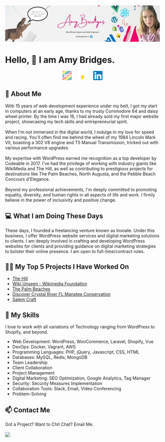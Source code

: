 [![Amy Bridges LinkedIn](assets/images/header.jpg "Amy Bridges LinkedIn")](https://linkedin.com/in/ubergeekzone/)

# Hello, &#128075; I am Amy Bridges.
<div align="center">
<a href="https://dev.to/ubergeekzone" target="_blank"><img src="assets/images/dev-rainbow.png" width="30"></a> &nbsp; &nbsp;
<a href="https://www.buymeacoffee.com/ubergeekzone" target="_blank"><img src="assets/images/buymeacoffee-wht.png" width="30"></a> &nbsp; &nbsp;
<a href="https://linkedin.com/in/ubergeekzone" target="_blank"><img src="assets/images/linkedin-icon.png" width="30"></a>
</div>

## &#128103; About Me

With 15 years of web development experience under my belt, I got my start in computers at an early age, thanks to my trusty Commodore 64 and daisy wheel printer. By the time I was 16, I had already sold my first major website project, showcasing my tech skills and entrepreneurial spirit.
<br><br>
When I'm not immersed in the digital world, I indulge in my love for speed and racing. You'll often find me behind the wheel of my 1984 Lincoln Mark VII, boasting a 302 V8 engine and T5 Manual Transmission, tricked out with various performance upgrades.
<br><br>
My expertise with WordPress earned me recognition as a top developer by Codeable in 2017. I've had the privilege of working with industry giants like WikiMedia and The Hill, as well as contributing to prestigious projects for destinations like The Palm Beaches, North Augusta, and the Pebble Beach Concours d'Elegance.
<br><br>
Beyond my professional achievements, I'm deeply committed to promoting equality, diversity, and human rights in all aspects of life and work. I firmly believe in the power of inclusivity and positive change.

## &#128187; What I am Doing These Days

These days, I founded a freelancing venture known as Invoate. Under this business, I offer WordPress website services and digital marketing solutions to clients. I am deeply involved in crafting and developing WordPress websites for clients and providing guidance on digital marketing strategies to bolster their online presence. I am open to full-time/contract roles.

## 👩‍💻 My Top 5 Projects I Have Worked On

- <a href="https://thehill.com" target="_blank">The Hill</a>
- <a href="https://wikimediafoundation.org/participate/unseen/" target="_blank">Wiki Unseen - Wikimedia Foundation</a>
- <a href="https://www.thepalmbeaches.com/" target="_blank">The Palm Beaches</a>
- <a href="https://www.discovercrystalriverfl.com/manatee-conservation/" target="_blank">Discover Crystal River FL Manatee Conservation</a>
- <a href="https://salemcraft.com" target="_blank">Salem Craft</a>

## &#x1f49f; My Skills

I love to work with all variations of Technology ranging from WordPress to Shopify, and beyond.

- Web Development: WordPress, WooCommerce, Laravel, Shopify, Vue
- DevOps: Docker, Vagrant, AWS
- Programming Languages: PHP, jQuery, Javascript, CSS, HTML
- Databases: MySQL, Redis, MongoDB
- Team Leadership
- Client Collaboration
- Project Management
- Digital Marketing: SEO Optimization, Google Analytics, Tag Manager
- Security: Security Measures Implementation
- Collaboration Tools: Slack, Email, Video Conferencing
- Problem-Solving



## &#x1f4eb; Contact Me
Got a Project? Want to Chit Chat? Email Me.
<br><br>
<a href="mailto:ubergeekzone@gmail.com" targe="_blank"><img src="https://img.shields.io/badge/email-ubergeekzone@gmail.com-informational?style=flat&logo=mail&logoColor=white&color=blue"></a>
